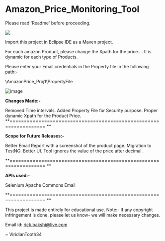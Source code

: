 # Amazon_Price_Monitoring_Tool

Please read 'Readme' before proceeding.

![](https://avatars.githubusercontent.com/u/40498622?v=4)

Import this project in Eclipse IDE as a Maven project.

For each amazon Product, please change the Xpath for the price.... It is dynamic for each type of Products.

Please enter your Email credentials in the Property file in the following path:-

\AmazonPrice_Proj1\PropertyFile

![image](https://user-images.githubusercontent.com/40498622/155555644-586c4e1c-67d0-48b9-aa13-00a12ed9e34d.png)

**Changes Made:-**

Removed Time intervals.
Added Property File for Security purpose.
Proper dynamic Xpath for the Product Price.
**================================================================== **

**Scope for Future Releases:-**

Better Email Report with a screenshot of the product page.
Migration to TestNG.
Better UI.
Tool ignores the value of the price after decimal.

**================================================================== **

**APIs used:-**

Selenium
Apache Commons Email

**================================================================== **

This project is made entirely for educational use. Note:- If any copyright infringement is done, please let us know- we will make necessary changes.

Email id: rick.bakshi@live.com

~ ViridianTooth34
